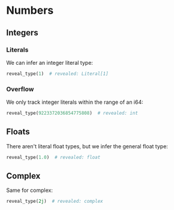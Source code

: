 # Numbers

## Integers

### Literals

We can infer an integer literal type:

```py
reveal_type(1)  # revealed: Literal[1]
```

### Overflow

We only track integer literals within the range of an i64:

```py
reveal_type(9223372036854775808)  # revealed: int
```

## Floats

There aren't literal float types, but we infer the general float type:

```py
reveal_type(1.0)  # revealed: float
```

## Complex

Same for complex:

```py
reveal_type(2j)  # revealed: complex
```
